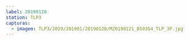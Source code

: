 ```yaml
---
label: 20190120
station: TLP3
capturas:
  - imagem: TLP3/2019/201901/20190120/M20190121_050354_TLP_3P.jpg
---
```

